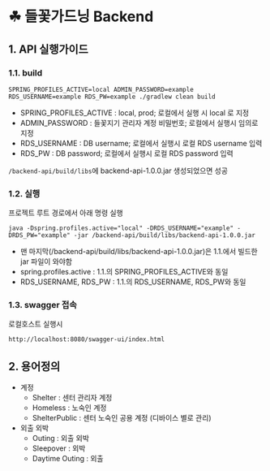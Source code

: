 # ☘ 들꽃가드닝 Backend
## 1. API 실행가이드
### 1.1. build
```shell
SPRING_PROFILES_ACTIVE=local ADMIN_PASSWORD=example RDS_USERNAME=example RDS_PW=example ./gradlew clean build
```
- SPRING_PROFILES_ACTIVE : local, prod; 로컬에서 실행 시 local 로 지정
- ADMIN_PASSWORD : 들꽃지기 관리자 계정 비밀번호; 로컬에서 실행시 임의로 지정
- RDS_USERNAME : DB username; 로컬에서 실행시 로컬 RDS username 입력
- RDS_PW : DB password; 로컬에서 실행시 로컬 RDS password 입력

`/backend-api/build/libs`에 backend-api-1.0.0.jar 생성되었으면 성공  

### 1.2. 실행
프로젝트 루트 경로에서 아래 명령 실행
```shell
java -Dspring.profiles.active="local" -DRDS_USERNAME="example" -DRDS_PW="example" -jar /backend-api/build/libs/backend-api-1.0.0.jar
```
- 맨 마지막(/backend-api/build/libs/backend-api-1.0.0.jar)은 1.1.에서 빌드한 jar 파일이 와야함
- spring.profiles.active : 1.1.의 SPRING_PROFILES_ACTIVE와 동일
- RDS_USERNAME, RDS_PW : 1.1.의 RDS_USERNAME, RDS_PW와 동일

### 1.3. swagger 접속
로컬호스트 실행시
```shell
http://localhost:8080/swagger-ui/index.html
```

## 2. 용어정의
- 계정
  - Shelter : 센터 관리자 계정
  - Homeless : 노숙인 계정
  - ShelterPublic : 센터 노숙인 공용 계정 (디바이스 별로 관리)
- 외출 외박
  - Outing : 외출 외박
  - Sleepover : 외박
  - Daytime Outing : 외출

